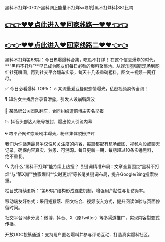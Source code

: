黑料不打烊-0702-黑料网正能量不打烊so导航|黑不打烊料|881比鸭

## [👉👉♥♥点此进入♥回家线路一♥♥👈👈](https://unpkg.com/182-8run/index.html)
## [👉👉♥♥点此进入♥回家线路二♥♥👈👈](https://unpkg.com/182-7run/index.html)

黑料不打烊第68期：今日热爆爆料合集，吃瓜不打烊！
在这个信息爆炸的时代，**“黑料不打烊”**早已成为网友们每日必看的爆料聚集地。从娱乐圈塌房现场到网红社死瞬间，再到社交平台翻车实录，每天十几条重磅猛料，图文＋视频一网打尽。

✅ 今日必看爆料 TOP5：
🔥 某流量爱豆疑似恋情曝光，私密视频疯传全网！

🎙 知名女主播后台录音泄露，引发人设崩塌风波

🧨 某品牌公关团队翻车，合同纠纷遭前博主实名举报

📉 抖音头部达人账号被封，爆出惊人引流内幕

💔 跨平台网红恋爱剧本曝光，粉丝集体脱粉控评

我们为你筛选最具争议性和关注度的内容，每篇都配有现场截图、视频片段或聊天记录，确保内容真实、独家、可溯源。每日更新一期，每期超过10条实锤黑料，绝不重复。

🔍 为什么“黑料不打烊”能持续上热搜？
关键词精准布局：文章全篇围绕“黑料不打烊”与“第X期”“独家爆料”“实时更新”等长尾关键词布局，提升Google/Bing搜索权重。

栏目式持续更新：“第68期”结构形成连载机制，增强用户黏性与复访频率。

移动端友好格式：采用短段落、图文结合、视频嵌入方式，提升阅读体验与页面停留时间。

社交平台同步分发：微博、抖音、X（原Twitter）等多渠道推广，实现内容裂变式传播。

开放UGC投稿通道：支持用户匿名爆料并参与评论互动，打造真实爆料社区。
